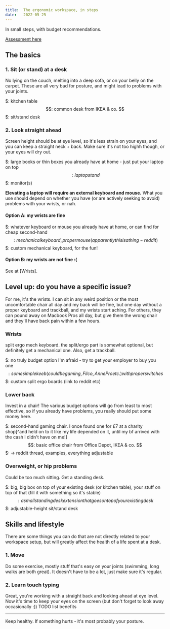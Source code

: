 ```yaml
---
title:  The ergonomic workspace, in steps
date:   2022-05-25
---
```


In small steps, with budget recommendations.

[Assessment here](TODO)

## The basics

### 1. Sit (or stand) at a desk

No lying on the couch, melting into a deep sofa, or on your belly on the carpet. These are all very bad for posture, and might lead to problems with your joints.

$: kitchen table  
$$: common desk from IKEA & co.  
$$$: sit/stand desk

### 2. Look straight ahead

Screen height should be at eye level, so it's less strain on your eyes, and you can keep a straight neck + back. Make sure it's not too highh though, or your eyes will dry out.

$: large books or thin boxes you already have at home - just put your laptop on top
$$: laptop stand
$$$: monitor(s)

**Elevating a laptop will require an external keyboard and mouse.** What you use should depend on whether you have (or are actively seeking to avoid) problems with your wrists, or nah.

#### Option A: my wrists are fine

$: whatever keyboard or mouse you already have at home, or can find for cheap second-hand
$$: mechanical keyboard, proper mouse (apparently this is a thing - reddit)
$$$: custom mechanical keyboard, for the fun!

#### Option B: my wrists are not fine :(

See at [Wrists].

## Level up: do you have a specific issue?

For me, it's the wrists. I can sit in any weird position or the most uncomfortable chair all day and my back will be fine, but one day without a proper keyboard and trackball, and my wrists start aching. For others, they can pound away on Macbook Pros all day, but give them the wrong chair and they'll have back pain within a few hours.

### Wrists

split ergo mech keyboard. the split/ergo part is somewhat optional, but definitely get a mechanical one. Also, get a trackball.

$: no truly budget option I'm afraid - try to get your employer to buy you one
$$: some simple keeb (could be gaming, Filco, Anne Pro etc.) with proper switches
$$$: custom split ergo boards (link to reddit etc)

### Lower back

Invest in a chair! The various budget options will go from least to most effective, so if you already have problems, you really should put some money here.

$: second-hand gaming chair. I once found one for £7 at a charity shop[^and held on to it like my life depended on it, until my bf arrived with the cash I didn't have on me!]
$$: basic office chair from Office Depot, IKEA & co.
$$$: -> reddit thread, examples, everything adjustable

### Overweight, or hip problems

Could be too much sitting. Get a standing desk.

$: big, big box on top of your existing desk (or kitchen table), your stuff on top of that (fill it with something so it's stable)
$$: a small standing desk extension that goes on top of your existing desk
$$$: adjustable-height sit/stand desk

## Skills and lifestyle

There are some things you can do that are not directly related to your workspace setup, but will greatly affect the health of a life spent at a desk.

### 1. Move

Do some exercise, mostly stuff that's easy on your joints (swimming, long walks are both great). It doesn't have to be a lot, just make sure it's regular.

### 2. Learn touch typing

Great, you're working with a straight back and looking ahead at eye level. Now it's time to keep your eyes on the screen (but don't forget to look away occasionally :))
TODO list benefits

---

Keep healthy. If something hurts - it's most probably your posture.
